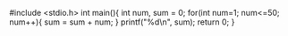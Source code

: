 #include <stdio.h>
int main(){
  int num, sum = 0;
  for(int num=1; num<=50; num++){
    sum = sum + num;
  }
  printf("%d\n", sum);
  return 0;
}

